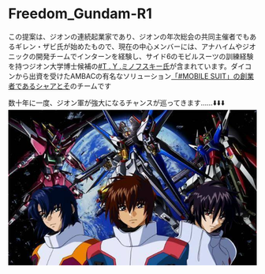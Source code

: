 # Freedom_Gundam-R1
この提案は、ジオンの連続起業家であり、ジオンの年次総会の共同主催者でもあるギレン・ザビ氏が始めたもので、現在の中心メンバーには、アナハイムやジオニックの開発チームでインターンを経験し、サイド6のモビルスーツの訓練経験を持つジオン大学博士候補の[#T . Y .ミノフスキー氏](https://wiki.biligame.com/gundam/%E7%89%B9%E9%9B%B7%E8%AF%BA%E5%A4%AB%C2%B7Y%C2%B7%E7%B1%B3%E8%AF%BA%E5%A4%AB%E6%96%AF%E5%9F%BA)が含まれています。ダイコンから出資を受けたAMBACの有名なソリューション[「#MOBILE SUIT」の創業者であるシャアとそ](https://gundam.fandom.com/zh/wiki/%E5%A4%8F%E4%BA%9E%C2%B7%E9%98%BF%E8%8C%B2%E7%B4%8D%E5%B8%83%E7%88%BE?variant=zh-cn)のチームです



数十年に一度、ジオン軍が強大になるチャンスが巡ってきます……⬇️⬇️⬇️
[![機動戰士高達 SEED FREEDOM](/pic/freedom.jpg "FREEDOM")](https://jumi.one/vod/256078.html)
